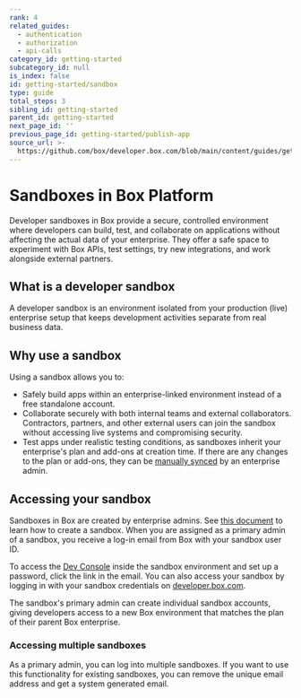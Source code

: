 ```yaml
---
rank: 4
related_guides:
  - authentication
  - authorization
  - api-calls
category_id: getting-started
subcategory_id: null
is_index: false
id: getting-started/sandbox
type: guide
total_steps: 3
sibling_id: getting-started
parent_id: getting-started
next_page_id: ''
previous_page_id: getting-started/publish-app
source_url: >-
  https://github.com/box/developer.box.com/blob/main/content/guides/getting-started/sandbox.md
---
```

# Sandboxes in Box Platform

Developer sandboxes in Box provide a secure, controlled environment where developers can build, test, and collaborate on applications without affecting the actual data of your enterprise. They offer a safe space to experiment with Box APIs, test settings, try new integrations, and work alongside external partners.

## What is a developer sandbox

A developer sandbox is an environment isolated from your production (live) enterprise setup that keeps development activities separate from real business data.

## Why use a sandbox

Using a sandbox allows you to:

* Safely build apps within an enterprise-linked environment instead of a free standalone account.
* Collaborate securely with both internal teams and external collaborators. Contractors, partners, and other external users can join the sandbox without accessing live systems and compromising security.
* Test apps under realistic testing conditions, as sandboxes inherit your enterprise's plan and add-ons at creation time. If there are any changes to the plan or add-ons, they can be [manually synced][4] by an enterprise admin.

## Accessing your sandbox

Sandboxes in Box are created by enterprise admins. See [this document][1] to learn how to create a sandbox.
When you are assigned as a primary admin of a sandbox, you receive a log-in email from Box with your sandbox user ID.

To access the [Dev Console][2] inside the sandbox environment and set up a password, click the link in the email. You can also access your sandbox by logging in with your sandbox credentials on [developer.box.com][3].

The sandbox's primary admin can create individual sandbox accounts, giving developers access to a new Box environment that matches the plan of their parent Box enterprise.

### Accessing multiple sandboxes

As a primary admin, you can log into multiple sandboxes. If you want to use this functionality for existing sandboxes, you can remove the unique email address and get a system generated email.

[1]: https://support.box.com/hc/en-us/articles/360043697274-Managing-developer-sandboxes-for-Box-admins
[2]: https://cloud.app.box.com/developers/console
[3]: https://developer.box.com
[4]: https://support.box.com/hc/en-us/articles/360043697274-Managing-developer-sandboxes-for-Box-admins#:~:text=in%20a%20sandbox.-,Synchronizing,-sandbox%20with%20production